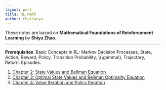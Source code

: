 ```yaml
---
layout: post
title: RL Math
author: Chaitanya
---
```


These notes are based on **Mathematical Foundations of Reinforcement Learning** by **Shiyu Zhao**.

---
**Prerequisites**: Basic Concepts in RL: Markov Decision Processes, State, Action, Reward, Policy, Transition Probability, \\(\gamma\\), Trajectory, Return. Episodes.

<ol>

<li> <a href = "ch2.html"> Chapter 2: State Values and Bellman Equation </a> </li>

<li> <a href = "ch3.html"> Chapter 3: Optimal State Values and Bellman Optimality Equation </a> </li>

<li> <a href = "ch4.html"> Chapter 4: Value Iteration and Policy Iteration </a> </li>

</ol>
